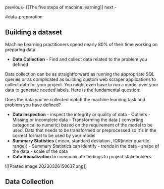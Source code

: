 previous- [[The five steps of machine learning]]
next - 

#data-preparation

## Building a dataset 

Machine Learning practitioners spend nearly 80% of their time working on preparing data.

- **Data Collection**  - Find and collect data related to the problem you defined

Data collection can be as straightforward as running the appropriate SQL queries or as complicated as building custom web scraper applications to collect data for your project. You might even have to run a model over your data to generate needed labels. Here is the fundamental question:  
  
Does the data you've collected match the machine learning task and problem you have defined?

- **Data Inspection** - inspect the integrity or quality of data 
				- Outliers
				- Missing or incomplete data
				- Transforming the data ( converting categorical to numeric) based on the requirement of the model to be used. Data that needs to be transformed or preprocessed so it's in the correct format to be used by your model
- **Summary Statistics** ( mean, standard deviation , IQR(inner quartile range))
				- Summary Statistics can identify 
						- trends in the data
						- shape of the data
						- scale of the data
- **Data Visualization** to communicate findings to project stakeholders.

![[Pasted image 20230326150637.png]]

## Data Collection 


